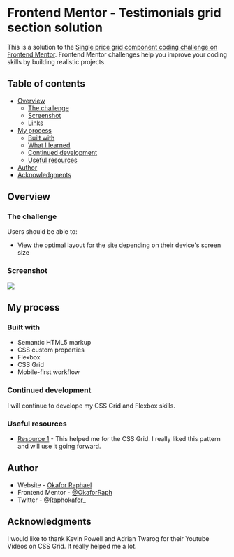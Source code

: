 # Frontend Mentor - Testimonials grid section solution

This is a solution to the [Single price grid component coding challenge on Frontend Mentor](https://www.frontendmentor.io/challenges). Frontend Mentor challenges help you improve your coding skills by building realistic projects. 

## Table of contents

- [Overview](#overview)
  - [The challenge](#the-challenge)
  - [Screenshot](#screenshot)
  - [Links](#links)
- [My process](#my-process)
  - [Built with](#built-with)
  - [What I learned](#what-i-learned)
  - [Continued development](#continued-development)
  - [Useful resources](#useful-resources)
- [Author](#author)
- [Acknowledgments](#acknowledgments)



## Overview

### The challenge

Users should be able to:

- View the optimal layout for the site depending on their device's screen size

### Screenshot

![](./images/screenshot.png)



## My process

### Built with

- Semantic HTML5 markup
- CSS custom properties
- Flexbox
- CSS Grid
- Mobile-first workflow



### Continued development

I will continue to develope my CSS Grid and Flexbox skills.


### Useful resources

- [Resource 1](https://www.youtube.com/kepowob) - This helped me for the CSS Grid. I really liked this pattern and will use it going forward.


## Author

- Website - [Okafor Raphael](https://github.com/OkaforRaph)
- Frontend Mentor - [@OkaforRaph](https://www.frontendmentor.io/profile/OkaforRaph)
- Twitter - [@Raphokafor_](https://twitter.com/Raphokafor_)


## Acknowledgments

I would like to thank Kevin Powell and Adrian Twarog for their Youtube Videos on CSS Grid. It really helped me a lot.